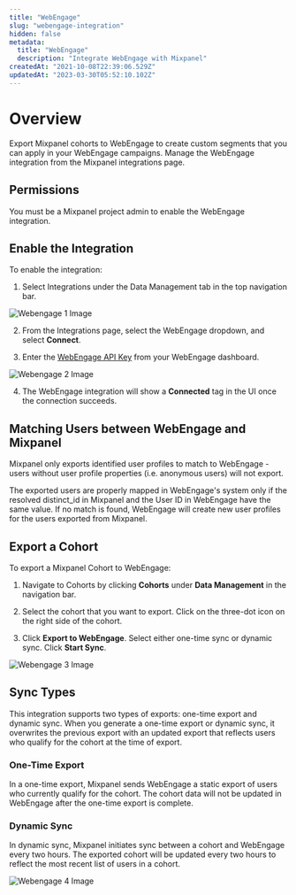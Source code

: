 ```yaml
---
title: "WebEngage"
slug: "webengage-integration"
hidden: false
metadata: 
  title: "WebEngage"
  description: "Integrate WebEngage with Mixpanel"
createdAt: "2021-10-08T22:39:06.529Z"
updatedAt: "2023-03-30T05:52:10.102Z"
---
```


# Overview

Export Mixpanel cohorts to WebEngage to create custom segments that you can apply in your WebEngage campaigns. Manage the WebEngage integration from the Mixpanel integrations page.

## Permissions

You must be a Mixpanel project admin to enable the WebEngage integration.

## Enable the Integration

To enable the integration: 

1. Select Integrations under the Data Management tab in the top navigation bar.

![Webengage 1 Image](https://raw.githubusercontent.com/ranic/mixpanel-docs/main/media/Other%20Bits/Cohort%20Syncs/WebEngage/webengage1.png)

2. From the Integrations page, select the WebEngage dropdown, and select **Connect**.

3. Enter the [WebEngage API Key](https://docs.webengage.com/docs/rest-api-getting-started#getting-your-credentials) from your WebEngage dashboard.

![Webengage 2 Image](https://raw.githubusercontent.com/ranic/mixpanel-docs/main/media/Other%20Bits/Cohort%20Syncs/WebEngage/webengage2.png)

4. The WebEngage integration will show a **Connected** tag in the UI once the connection succeeds.

## Matching Users between WebEngage and Mixpanel

Mixpanel only exports identified user profiles to match to WebEngage - users without user profile properties (i.e. anonymous users) will not export.

The exported users are properly mapped in WebEngage's system only if the resolved distinct_id in Mixpanel and the User ID in WebEngage have the same value. If no match is found, WebEngage will create new user profiles for the users exported from Mixpanel.

## Export a Cohort
To export a Mixpanel Cohort to WebEngage:

1. Navigate to Cohorts by clicking **Cohorts** under **Data Management** in the navigation bar.

2. Select the cohort that you want to export. Click on the three-dot icon on the right side of the cohort.

3. Click **Export to WebEngage**. Select either one-time sync or dynamic sync. Click **Start Sync**.

![Webengage 3 Image](https://raw.githubusercontent.com/ranic/mixpanel-docs/main/media/Other%20Bits/Cohort%20Syncs/WebEngage/webengage3.png)

## Sync Types
This integration supports two types of exports: one-time export and dynamic sync. When you generate a one-time export or dynamic sync, it overwrites the previous export with an updated export that reflects users who qualify for the cohort at the time of export.

### One-Time Export
In a one-time export, Mixpanel sends WebEngage a static export of users who currently qualify for the cohort. The cohort data will not be updated in WebEngage after the one-time export is complete.

### Dynamic Sync
In dynamic sync, Mixpanel initiates sync between a cohort and WebEngage every two hours. The exported cohort will be updated every two hours to reflect the most recent list of users in a cohort.

![Webengage 4 Image](https://raw.githubusercontent.com/ranic/mixpanel-docs/main/media/Other%20Bits/Cohort%20Syncs/WebEngage/webengage4.png)

